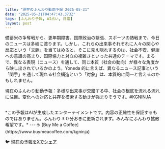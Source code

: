 ```yaml
---
title: "現在のふんわり動向予報 2025-05-31"
date: "2025-05-31T04:47:43.373Z"
tags: [ふんわり予報, AI占い, 日常]
layout: post
---
```



備蓄米の争奪戦から、更年期障害、国際政治の緊張、スポーツの熱戦まで、今日のニュースは多岐に渡ります。しかし、これらの出来事それぞれに人々の関心や反応という「文脈」を当てはめると、そこに見え隠れするのは、社会不安、健康への意識の高まり、国際協力と対立の複雑さといった共通のテーマです。まるで、異なる表現（ニュース）を通して、同じ本質（社会の動向）が様々な角度から映し出されているかのよう。Yoneda 的に言えば、異なるニュース記事という「関手」を通して現れる社会構造という「対象」は、本質的に同一と言えるのかもしれません。

現在のふんわり動動予報：多様な出来事が交錯する中、社会の根底を流れる流れに注目。変化への対応と共存を模索する動きが強まりそうです。#KGNINJA

<br>
*この予報はAIが生成したエンターテイメントです。内容の正確性を保証するものではありません。ふんわり３０分おきに更新されます。みんなにふんわり拡散希望です。*
---
☕️ [Buy Me a Coffee](https://www.buymeacoffee.com/kgninja)

🐦 [現在の予報をXでシェア](https://twitter.com/intent/tweet?text=%E7%8F%BE%E5%9C%A8%E3%81%AE%E3%81%B5%E3%82%93%E3%82%8F%E3%82%8A%E4%BA%88%E5%A0%B1%3A%20%E3%80%8C%E5%82%99%E8%93%84%E7%B1%B3%E3%81%AE%E4%BA%89%E5%A5%AA%E6%88%A6%E3%81%8B%E3%82%89%E3%80%81%E6%9B%B4%E5%B9%B4%E6%9C%9F%E9%9A%9C%E5%AE%B3%E3%80%81%E5%9B%BD%E9%9A%9B%E6%94%BF%E6%B2%BB%E3%81%AE%E7%B7%8A%E5%BC%B5%E3%80%81%E3%82%B9%E3%83%9D%E3%83%BC%E3%83%84%E3%81%AE%E7%86%B1%E6%88%A6%E3%81%BE%E3%81%A7%E3%80%81%E4%BB%8A%E6%97%A5%E3%81%AE%E3%83%8B%E3%83%A5%E3%83%BC%E3%82%B9%E3%81%AF%E5%A4%9A%E5%B2%90%E3%81%AB%E6%B8%A1%E3%82%8A%E3%81%BE%E3%81%99%E3%80%82%E3%80%8D%23KGNINJA%20%E7%B6%9A%E3%81%8D%E3%81%AF%E3%83%96%E3%83%AD%E3%82%B0%E3%81%A7%EF%BC%81%F0%9F%91%87&url=https%3A%2F%2Fkg-ninja.github.io%2FFunwariyoso%2F)
